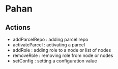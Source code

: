 # Pahan

## Actions

- addParcelRepo <URL> : adding parcel repo
- activateParcel <NAME> : activating a parcel
- addRole <NAME> <HOSTS> : adding role to a node or list of nodes
- removeRole <NAME> <HOSTS> : removing role from node or nodes
- setConfig  <NAME> <VALUE> : setting a configuration value

